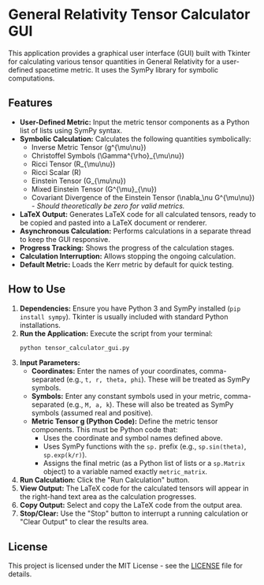 # General Relativity Tensor Calculator GUI

This application provides a graphical user interface (GUI) built with Tkinter for calculating various tensor quantities in General Relativity for a user-defined spacetime metric. It uses the SymPy library for symbolic computations.

## Features

*   **User-Defined Metric:** Input the metric tensor components as a Python list of lists using SymPy syntax.
*   **Symbolic Calculation:** Calculates the following quantities symbolically:
    *   Inverse Metric Tensor (g^{\mu\nu})
    *   Christoffel Symbols (\Gamma^{\rho}_{\mu\nu})
    *   Ricci Tensor (R_{\mu\nu})
    *   Ricci Scalar (R)
    *   Einstein Tensor (G_{\mu\nu})
    *   Mixed Einstein Tensor (G^{\mu}_{\nu})
    *   Covariant Divergence of the Einstein Tensor (\nabla_\nu G^{\mu\nu}) - *Should theoretically be zero for valid metrics.*
*   **LaTeX Output:** Generates LaTeX code for all calculated tensors, ready to be copied and pasted into a LaTeX document or renderer.
*   **Asynchronous Calculation:** Performs calculations in a separate thread to keep the GUI responsive.
*   **Progress Tracking:** Shows the progress of the calculation stages.
*   **Calculation Interruption:** Allows stopping the ongoing calculation.
*   **Default Metric:** Loads the Kerr metric by default for quick testing.

## How to Use

1.  **Dependencies:** Ensure you have Python 3 and SymPy installed (`pip install sympy`). Tkinter is usually included with standard Python installations.
2.  **Run the Application:** Execute the script from your terminal:
    ```bash
    python tensor_calculator_gui.py
    ```
3.  **Input Parameters:**
    *   **Coordinates:** Enter the names of your coordinates, comma-separated (e.g., `t, r, theta, phi`). These will be treated as SymPy symbols.
    *   **Symbols:** Enter any constant symbols used in your metric, comma-separated (e.g., `M, a, k`). These will also be treated as SymPy symbols (assumed real and positive).
    *   **Metric Tensor g (Python Code):** Define the metric tensor components. This must be Python code that:
        *   Uses the coordinate and symbol names defined above.
        *   Uses SymPy functions with the `sp.` prefix (e.g., `sp.sin(theta)`, `sp.exp(k/r)`).
        *   Assigns the final metric (as a Python list of lists or a `sp.Matrix` object) to a variable named exactly `metric_matrix`.
4.  **Run Calculation:** Click the "Run Calculation" button.
5.  **View Output:** The LaTeX code for the calculated tensors will appear in the right-hand text area as the calculation progresses.
6.  **Copy Output:** Select and copy the LaTeX code from the output area.
7.  **Stop/Clear:** Use the "Stop" button to interrupt a running calculation or "Clear Output" to clear the results area.

## License

This project is licensed under the MIT License - see the [LICENSE](LICENSE) file for details. 
